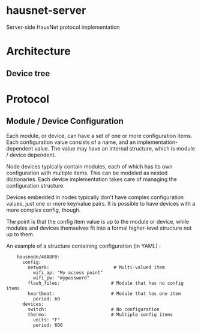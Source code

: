 # hausnet-server
Server-side HausNet protocol implementation

# Architecture
## Device tree
# Protocol

## Module / Device Configuration
Each module, or device, can have a set of one or more configuration items. Each configuration value consists of a name, 
and an implementation-dependent value. The value may have an internal structure, which is module / device dependent. 

Node devices typically contain modules, each of which has its own configuration with multiple items. This can be 
modeled as nested dictionaries. Each device implementation takes care of managing the configuration structure.

Devices embedded in nodes typically don't have complex configuration values, just one or more key/value pairs. It is
possible to have devices with a more complex config, though. 

The point is that the config item value is up to the module or device, while modules and devices themselves fit into
a formal higher-level structure not up to them. 

An example of a structure containing configuration (in YAML) :

```
    hausnode/48A8F0:
      config:
        network:                        # Multi-valued item
          wifi_ap: "My access point"
          wifi_pw: "mypassword"
        flash_files:                   # Module that has no config items
        heartbeat:                     # Module that has one item
          period: 60
      devices:
        switch:                        # No configuration
        thermo:                        # Multiple config items 
          units: "F"
          period: 600
        
```
